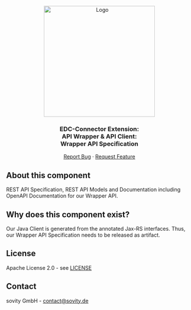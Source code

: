 <!-- PROJECT LOGO -->
<br />
<div align="center">
  <a href="https://github.com/sovity/edc-ui">
    <img src="https://raw.githubusercontent.com/sovity/edc-ui/main/src/assets/images/sovity_logo.svg" alt="Logo" width="300">
  </a>

<h3 align="center">EDC-Connector Extension:<br />API Wrapper &amp; API Client:<br />Wrapper API Specification</h3>

  <p align="center">
    <a href="https://github.com/sovity/edc-extensions/issues">Report Bug</a>
    ·
    <a href="https://github.com/sovity/edc-extensions/issues">Request Feature</a>
  </p>
</div>

## About this component

REST API Specification, REST API Models and Documentation including OpenAPI Documentation for our Wrapper API.

## Why does this component exist?

Our Java Client is generated from the annotated Jax-RS interfaces. Thus, our Wrapper API Specification needs to be
released as artifact.

## License

Apache License 2.0 - see [LICENSE](../../LICENSE)

## Contact

sovity GmbH - contact@sovity.de 
